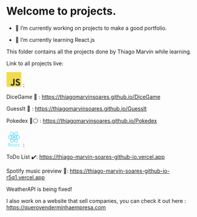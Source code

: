 # Welcome to projects.

- 🔭 I’m currently working on projects to make a good portfolio.
  
- 🌱 I’m currently learning React.js

This folder contains all the projects done by Thiago Marvin while learning.

Link to all projects live:

<img src="https://github.com/devicons/devicon/blob/master/icons/javascript/javascript-original.svg" title="JavaScript" alt="JavaScript" width="40" height="40"/>&nbsp;:

DiceGame 🎲 : https://thiagomarvinsoares.github.io/DiceGame

GuessIt 🤔 : https://thiagomarvinsoares.github.io/GuessIt

Pokedex 🔴⚪ : https://thiagomarvinsoares.github.io/Pokedex

<img src="https://github.com/devicons/devicon/blob/master/icons/react/react-original-wordmark.svg" title="React" alt="React" width="40" height="40"/>&nbsp;:

ToDo List ✔️: https://thiago-marvin-soares-github-io.vercel.app

Spotify music preview 🎵: https://thiago-marvin-soares-github-io-r5q1.vercel.app

WeatherAPI is being fixed!


I also work on a website that sell companies, you can check it out here : https://querovenderminhaempresa.com
